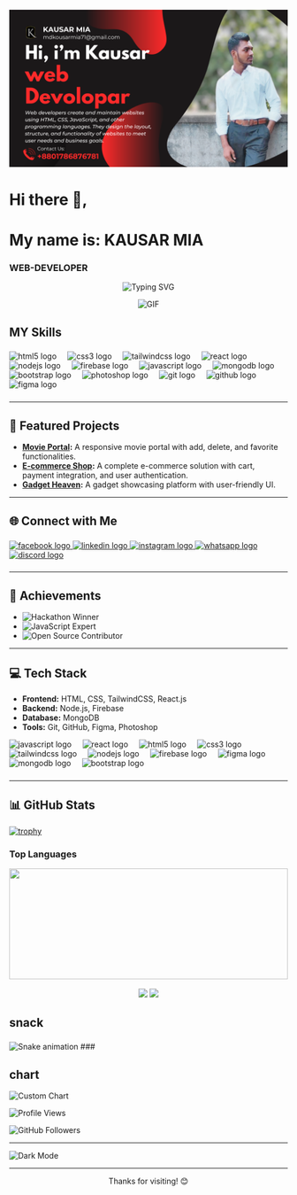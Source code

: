 ![WEV-DEVOLOPAR](https://github.com/kausar017/cover-img/blob/main/Black%20and%20Red%20Modern%20Advertising%20Company%20Facebook%20Cover.png?raw=true)

# Hi there 👋,
# My name is: KAUSAR MIA
### WEB-DEVELOPER

<p align="center">
  <img src="https://readme-typing-svg.herokuapp.com?color=9644F4&size=50&center=true&vCenter=true&width=600&height=80&lines=HI%F0%9F%98%8E;I'm+Kausar+Mia;A+Student+Developer;A+Problem+Solver" alt="Typing SVG">
</p>

<p align="center">
  <img alt="GIF" src="https://media1.tenor.com/m/QbGeAiysJkYAAAAC/work-and-sleep-work-sleep.gif" width="500px"/>
</p>


###

<h2 align="left">MY Skills</h2>

###

<div align="left">
  <img src="https://cdn.jsdelivr.net/gh/devicons/devicon/icons/html5/html5-original.svg" height="40" alt="html5 logo"  />
  <img width="12" />
  <img src="https://cdn.jsdelivr.net/gh/devicons/devicon/icons/css3/css3-original.svg" height="40" alt="css3 logo"  />
  <img width="12" />
  <img src="https://cdn.jsdelivr.net/gh/devicons/devicon/icons/tailwindcss/tailwindcss-original-wordmark.svg" height="40" alt="tailwindcss logo"  />
  <img width="12" />
  <img src="https://cdn.jsdelivr.net/gh/devicons/devicon/icons/react/react-original.svg" height="40" alt="react logo"  />
  <img width="12" />
  <img src="https://cdn.jsdelivr.net/gh/devicons/devicon/icons/nodejs/nodejs-original.svg" height="40" alt="nodejs logo"  />
  <img width="12" />
  <img src="https://cdn.jsdelivr.net/gh/devicons/devicon/icons/firebase/firebase-plain.svg" height="40" alt="firebase logo"  />
  <img width="12" />
  <img src="https://cdn.jsdelivr.net/gh/devicons/devicon/icons/javascript/javascript-original.svg" height="40" alt="javascript logo"  />
  <img width="12" />
  <img src="https://cdn.jsdelivr.net/gh/devicons/devicon/icons/mongodb/mongodb-original.svg" height="40" alt="mongodb logo"  />
  <img width="12" />
  <img src="https://cdn.jsdelivr.net/gh/devicons/devicon/icons/bootstrap/bootstrap-original.svg" height="40" alt="bootstrap logo"  />
  <img width="12" />
  <img src="https://cdn.jsdelivr.net/gh/devicons/devicon/icons/photoshop/photoshop-plain.svg" height="40" alt="photoshop logo"  />
  <img width="12" />
  <img src="https://cdn.jsdelivr.net/gh/devicons/devicon/icons/git/git-original.svg" height="40" alt="git logo"  />
  <img width="12" />
  <img src="https://cdn.jsdelivr.net/gh/devicons/devicon/icons/github/github-original.svg" height="40" alt="github logo"  />
  <img width="12" />
  <img src="https://cdn.jsdelivr.net/gh/devicons/devicon/icons/figma/figma-original.svg" height="40" alt="figma logo"  />
</div>

###
---

## 📂 Featured Projects

- **[Movie Portal](https://github.com/kausar017/movie-portal):** A responsive movie portal with add, delete, and favorite functionalities.
- **[E-commerce Shop](https://github.com/kausar017/ecommerce-project):** A complete e-commerce solution with cart, payment integration, and user authentication.
- **[Gadget Heaven](https://github.com/kausar017/gadget-heaven):** A gadget showcasing platform with user-friendly UI.

---

## 🌐 Connect with Me
###

<div align="left">
  <a href="https://web.facebook.com/kausar017" target="_blank">
    <img src="https://raw.githubusercontent.com/maurodesouza/profile-readme-generator/master/src/assets/icons/social/facebook/default.svg" width="52" height="40" alt="facebook logo"  />
  </a>
  <a href="https://www.linkedin.com/in/kousar-mia-2103ab214/" target="_blank">
    <img src="https://raw.githubusercontent.com/maurodesouza/profile-readme-generator/master/src/assets/icons/social/linkedin/default.svg" width="52" height="40" alt="linkedin logo"  />
  </a>
  <a href="https://www.instagram.com/md.kousar_mia/?hl=bn" target="_blank">
    <img src="https://raw.githubusercontent.com/maurodesouza/profile-readme-generator/master/src/assets/icons/social/instagram/default.svg" width="52" height="40" alt="instagram logo"  />
  </a>
  <a href="01786876781" target="_blank">
    <img src="https://raw.githubusercontent.com/maurodesouza/profile-readme-generator/master/src/assets/icons/social/whatsapp/default.svg" width="52" height="40" alt="whatsapp logo"  />
  </a>
  <a href="https://discord.com/channels/@me/1324677148849737731" target="_blank">
    <img src="https://raw.githubusercontent.com/maurodesouza/profile-readme-generator/master/src/assets/icons/social/discord/default.svg" width="52" height="40" alt="discord logo"  />
  </a>
</div>

###
---

## 🏅 Achievements

- ![Hackathon Winner](https://img.shields.io/badge/Hackathon-Winner-blue?style=flat-square&logo=hackaday)
- ![JavaScript Expert](https://img.shields.io/badge/JavaScript-Expert-green?style=flat-square&logo=javascript)
- ![Open Source Contributor](https://img.shields.io/badge/Open%20Source-Contributor-orange?style=flat-square&logo=github)

---

## 💻 Tech Stack

- **Frontend:** HTML, CSS, TailwindCSS, React.js  
- **Backend:** Node.js, Firebase  
- **Database:** MongoDB  
- **Tools:** Git, GitHub, Figma, Photoshop  

<div align="left">
  <img src="https://cdn.jsdelivr.net/gh/devicons/devicon/icons/javascript/javascript-original.svg" height="40" alt="javascript logo"  />
  <img width="12" />
  <img src="https://cdn.jsdelivr.net/gh/devicons/devicon/icons/react/react-original.svg" height="40" alt="react logo"  />
  <img width="12" />
  <img src="https://cdn.jsdelivr.net/gh/devicons/devicon/icons/html5/html5-original.svg" height="40" alt="html5 logo"  />
  <img width="12" />
  <img src="https://cdn.jsdelivr.net/gh/devicons/devicon/icons/css3/css3-original.svg" height="40" alt="css3 logo"  />
  <img width="12" />
  <img src="https://cdn.jsdelivr.net/gh/devicons/devicon/icons/tailwindcss/tailwindcss-original-wordmark.svg" height="40" alt="tailwindcss logo"  />
  <img width="12" />
  <img src="https://cdn.jsdelivr.net/gh/devicons/devicon/icons/nodejs/nodejs-original.svg" height="40" alt="nodejs logo"  />
  <img width="12" />
  <img src="https://cdn.jsdelivr.net/gh/devicons/devicon/icons/firebase/firebase-plain.svg" height="40" alt="firebase logo"  />
  <img width="12" />
  <img src="https://cdn.jsdelivr.net/gh/devicons/devicon/icons/figma/figma-original.svg" height="40" alt="figma logo"  />
  <img width="12" />
  <img src="https://cdn.jsdelivr.net/gh/devicons/devicon/icons/mongodb/mongodb-original.svg" height="40" alt="mongodb logo"  />
  <img width="12" />
  <img src="https://cdn.jsdelivr.net/gh/devicons/devicon/icons/bootstrap/bootstrap-original.svg" height="40" alt="bootstrap logo"  />
</div>

###
---

## 📊 GitHub Stats

[![trophy](https://github-profile-trophy.vercel.app/?username=kausar017)](https://github.com/ryo-ma/github-profile-trophy)


### Top Languages

<p align="center">
  <img src="https://github-readme-stats.vercel.app/api/top-langs/?username=kausar017&theme=radical&langs_count=10" style="width: 100%; height: 200px;" />
</p>




<p align="center">
  <img src="https://github-readme-stats.vercel.app/api?username=kausar017&show_icons=true&theme=radical" width="45%" />
  <img src="https://streak-stats.demolab.com/?user=kausar017&theme=dark&border_radius=5&hide_border=true" width="48%" />
</p>


<h2 align="left">snack</h2>

###

<img src="https://raw.githubusercontent.com/kausar017/kausar017/output/snake.svg" alt="Snake animation" />
###

<h2 align="left">chart</h2>
<img src="https://quickchart.io/chart?c={type:'bar',data:{labels:['Red','Blue','Yellow'],datasets:[{label:'Votes',data:[12,19,3]}]}}" alt="Custom Chart" />



![Profile Views](https://komarev.com/ghpvc/?username=kausar017&color=green&style=flat-square)

![GitHub Followers](https://img.shields.io/github/followers/kausar017?style=social&color=purple)




---

![Dark Mode](https://img.shields.io/badge/Theme-Dark%20Mode-black?style=flat-square&logo=visual-studio-code)

---

<p align="center">Thanks for visiting! 😊</p>
